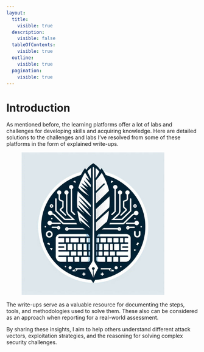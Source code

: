 ```yaml
---
layout:
  title:
    visible: true
  description:
    visible: false
  tableOfContents:
    visible: true
  outline:
    visible: true
  pagination:
    visible: true
---
```


# Introduction

As mentioned before, the learning platforms offer a lot of labs and challenges for developing skills and acquiring knowledge. Here are detailed solutions to the challenges and labs I’ve resolved from some of these platforms in the form of explained write-ups.

<figure><img src="../.gitbook/assets/image (4) (1) (1) (1).png" alt="" width="375"><figcaption></figcaption></figure>

The write-ups serve as a valuable resource for documenting the steps, tools, and methodologies used to solve them. These also can be considered as an approach when reporting for a real-world assessment.

By sharing these insights, I aim to help others understand different attack vectors, exploitation strategies, and the reasoning for solving complex security challenges.
